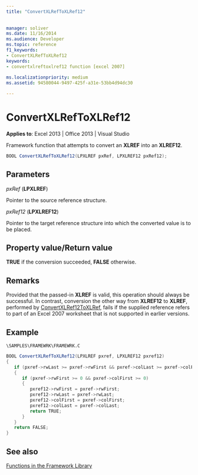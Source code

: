 ```yaml
---
title: "ConvertXLRefToXLRef12"
 
 
manager: soliver
ms.date: 11/16/2014
ms.audience: Developer
ms.topic: reference
f1_keywords:
- ConvertXLRefToXLRef12
keywords:
- convertxlreftoxlref12 function [excel 2007]
 
ms.localizationpriority: medium
ms.assetid: 94580044-9497-425f-a31e-53bb4d94dc30

---
```


# ConvertXLRefToXLRef12

**Applies to**: Excel 2013 | Office 2013 | Visual Studio 
  
Framework function that attempts to convert an **XLREF** into an **XLREF12**.
  
```cs
BOOL ConvertXLRefToXLRef12(LPXLREF pxRef, LPXLREF12 pxRef12);
```

## Parameters

 _pxRef_ (**LPXLREF**)
  
Pointer to the source reference structure.
  
 _pxRef12_ (**LPXLREF12**)
  
Pointer to the target reference structure into which the converted value is to be placed.
  
## Property value/Return value

 **TRUE** if the conversion succeeded, **FALSE** otherwise. 
  
## Remarks

Provided that the passed-in **XLREF** is valid, this operation should always be successful. In contrast, conversion the other way from **XLREF12** to **XLREF**, performed by [ConvertXLRef12ToXLRef](convertxlref12toxlref.md), fails if the supplied reference refers to part of an Excel 2007 worksheet that is not supported in earlier versions.
  
## Example

 `\SAMPLES\FRAMEWRK\FRAMEWRK.C`
  
```cs
BOOL ConvertXLRefToXLRef12(LPXLREF pxref, LPXLREF12 pxref12)
{
   if (pxref->rwLast >= pxref->rwFirst && pxref->colLast >= pxref->colFirst)
   {
      if (pxref->rwFirst >= 0 && pxref->colFirst >= 0)
      {
         pxref12->rwFirst = pxref->rwFirst;
         pxref12->rwLast = pxref->rwLast;
         pxref12->colFirst = pxref->colFirst;
         pxref12->colLast = pxref->colLast;
         return TRUE;
      }
   }
   return FALSE;
}
```

## See also



[Functions in the Framework Library](functions-in-the-framework-library.md)

